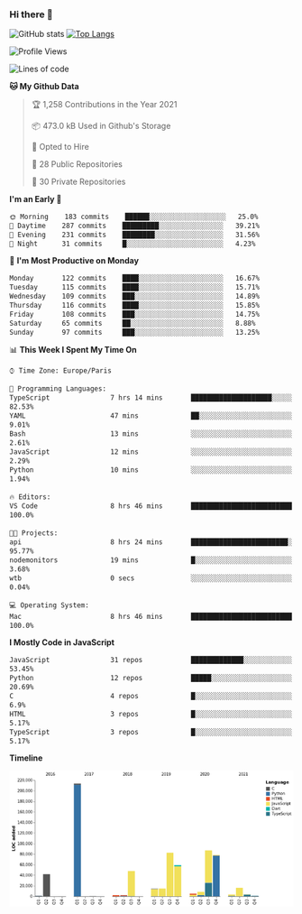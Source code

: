 ### Hi there 👋


![GitHub stats](https://github-readme-stats.vercel.app/api?username=eastkap&theme=dark&show_icons=true&count_private=true)
[![Top Langs](https://github-readme-stats.vercel.app/api/top-langs/?username=eastkap&layout=compact)](https://github.com/anuraghazra/github-readme-stats)



<!--START_SECTION:waka-->
![Profile Views](http://img.shields.io/badge/Profile%20Views-0-blue)

![Lines of code](https://img.shields.io/badge/From%20Hello%20World%20I%27ve%20Written-685801%20lines%20of%20code-blue)

**🐱 My Github Data** 

> 🏆 1,258 Contributions in the Year 2021
 > 
> 📦 473.0 kB Used in Github's Storage 
 > 
> 💼 Opted to Hire
 > 
> 📜 28 Public Repositories 
 > 
> 🔑 30 Private Repositories  
 > 
**I'm an Early 🐤** 

```text
🌞 Morning    183 commits    ██████░░░░░░░░░░░░░░░░░░░   25.0% 
🌆 Daytime    287 commits    █████████░░░░░░░░░░░░░░░░   39.21% 
🌃 Evening    231 commits    ████████░░░░░░░░░░░░░░░░░   31.56% 
🌙 Night      31 commits     █░░░░░░░░░░░░░░░░░░░░░░░░   4.23%

```
📅 **I'm Most Productive on Monday** 

```text
Monday       122 commits    ████░░░░░░░░░░░░░░░░░░░░░   16.67% 
Tuesday      115 commits    ████░░░░░░░░░░░░░░░░░░░░░   15.71% 
Wednesday    109 commits    ███░░░░░░░░░░░░░░░░░░░░░░   14.89% 
Thursday     116 commits    ████░░░░░░░░░░░░░░░░░░░░░   15.85% 
Friday       108 commits    ███░░░░░░░░░░░░░░░░░░░░░░   14.75% 
Saturday     65 commits     ██░░░░░░░░░░░░░░░░░░░░░░░   8.88% 
Sunday       97 commits     ███░░░░░░░░░░░░░░░░░░░░░░   13.25%

```


📊 **This Week I Spent My Time On** 

```text
⌚︎ Time Zone: Europe/Paris

💬 Programming Languages: 
TypeScript               7 hrs 14 mins       ████████████████████░░░░░   82.53% 
YAML                     47 mins             ██░░░░░░░░░░░░░░░░░░░░░░░   9.01% 
Bash                     13 mins             ░░░░░░░░░░░░░░░░░░░░░░░░░   2.61% 
JavaScript               12 mins             ░░░░░░░░░░░░░░░░░░░░░░░░░   2.29% 
Python                   10 mins             ░░░░░░░░░░░░░░░░░░░░░░░░░   1.94%

🔥 Editors: 
VS Code                  8 hrs 46 mins       █████████████████████████   100.0%

🐱‍💻 Projects: 
api                      8 hrs 24 mins       ████████████████████████░   95.77% 
nodemonitors             19 mins             █░░░░░░░░░░░░░░░░░░░░░░░░   3.68% 
wtb                      0 secs              ░░░░░░░░░░░░░░░░░░░░░░░░░   0.04%

💻 Operating System: 
Mac                      8 hrs 46 mins       █████████████████████████   100.0%

```

**I Mostly Code in JavaScript** 

```text
JavaScript               31 repos            █████████████░░░░░░░░░░░░   53.45% 
Python                   12 repos            █████░░░░░░░░░░░░░░░░░░░░   20.69% 
C                        4 repos             █░░░░░░░░░░░░░░░░░░░░░░░░   6.9% 
HTML                     3 repos             █░░░░░░░░░░░░░░░░░░░░░░░░   5.17% 
TypeScript               3 repos             █░░░░░░░░░░░░░░░░░░░░░░░░   5.17%

```


**Timeline**

![Chart not found](https://raw.githubusercontent.com/Eastkap/Eastkap/main/charts/bar_graph.png) 


<!--END_SECTION:waka-->

<!--
**Eastkap/eastkap** is a ✨ _special_ ✨ repository because its `README.md` (this file) appears on your GitHub profile.

Here are some ideas to get you started:

- 🔭 I’m currently working on ...
- 🌱 I’m currently learning ...
- 👯 I’m looking to collaborate on ...
- 🤔 I’m looking for help with ...
- 💬 Ask me about ...
- 📫 How to reach me: ...
- 😄 Pronouns: ...
- ⚡ Fun fact: ...
-->

